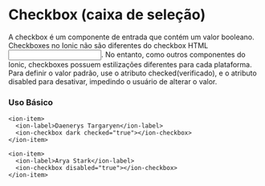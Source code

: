# Checkbox (caixa de seleção)

A checkbox é um componente de entrada que contém um valor booleano. Checkboxes no Ionic não são diferentes do checkbox HTML<input>. No entanto, como outros componentes do Ionic, checkboxes possuem estilizações diferentes para cada plataforma. Para definir o valor padrão, use o atributo checked(verificado), e o atributo disabled para desativar, impedindo o usuário de alterar o valor.

### Uso Básico

	<ion-item>
	  <ion-label>Daenerys Targaryen</ion-label>
	  <ion-checkbox dark checked="true"></ion-checkbox>
	</ion-item>
	
	<ion-item>
	  <ion-label>Arya Stark</ion-label>
	  <ion-checkbox disabled="true"></ion-checkbox>
	</ion-item>